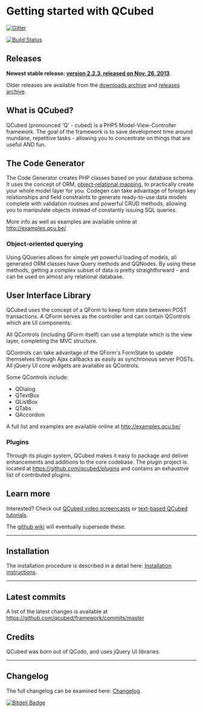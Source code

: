 # Getting started with QCubed

[![Gitter](https://badges.gitter.im/Join%20Chat.svg)](https://gitter.im/qcubed/framework?utm_source=badge&utm_medium=badge&utm_campaign=pr-badge&utm_content=badge)

[![Build Status](https://travis-ci.org/qcubed/framework.png?branch=master)](https://travis-ci.org/qcubed/framework)

## Releases
**Newest stable release: [version 2.2.3, released on Nov. 26, 2013](https://github.com/qcubed/framework/archive/2.2.3.zip)**.

Older releases are available from the [downloads archive](https://github.com/qcubed/framework/downloads) and [releases archive](https://github.com/qcubed/framework/releases).

## What is QCubed?

QCubed (pronounced 'Q' - cubed) is a PHP5 Model-View-Controller framework. The goal of the framework is to save development time around mundane, repetitive tasks - allowing you to concentrate on things that are useful AND fun.

## The Code Generator

The Code Generator creates PHP classes based on your database schema. It uses the concept of ORM, [object-relational mapping](http://en.wikipedia.org/wiki/Object-relational_mapping), to practically create your whole model layer for you.
Codegen can take advantage of foreign key relationships and field constraints to generate ready-to-use data models complete with validation routines and powerful CRUD methods, allowing you to manipulate objects instead of constantly issuing SQL queries.

More info as well as examples are available online at <http://examples.qcu.be/>

### Object-oriented querying

Using QQueries allows for simple yet powerful loading of models, all generated ORM classes have Query methods and QQNodes. By using these methods, getting a complex subset of data is pretty straightforward - and can be used on almost any relational database.

## User Interface Library

QCubed uses the concept of a QForm to keep form state between POST transactions. A QForm serves as the controller and can contain QControls which are UI components.

All QControls (including QForm itself) can use a template which is the view layer, completing the MVC structure.

QControls can take advantage of the QForm's FormState to update themselves through Ajax callbacks as easily as synchronous server POSTs. All jQuery UI core widgets are available as QControls.

Some QControls include:
- QDialog
- QTextBox
- QListBox
- QTabs
- QAccordion

A full list and examples are available online at <http://examples.qcu.be/>

### Plugins

Through its plugin system, QCubed makes it easy to package and deliver enhancements and additions to the core codebase. The plugin project is located at <https://github.com/qcubed/plugins> and contains an exhaustive list of contributed plugins.

## Learn more
Interested? Check out [QCubed video screencasts](http://qcu.be/content/video-screencasts) or [text-based QCubed tutorials](http://trac.qcu.be/projects/qcubed/wiki/Tutorials).

The [github wiki](https://github.com/qcubed/framework/wiki) will eventually supersede these.

* * *

## Installation

The installation procedure is described in a detail here: [Installation instructions](https://github.com/qcubed/framework/blob/master/INSTALL.md "Installation instructions").

* * *

## Latest commits

A list of the latest changes is available at https://github.com/qcubed/framework/commits/master

## Credits

QCubed was born out of QCodo, and uses jQuery UI libraries.

* * *

## Changelog

The full changelog can be examined here: [Changelog](https://github.com/qcubed/framework/blob/master/CHANGELOG.md "Changelog").



[![Bitdeli Badge](https://d2weczhvl823v0.cloudfront.net/qcubed/framework/trend.png)](https://bitdeli.com/free "Bitdeli Badge")

